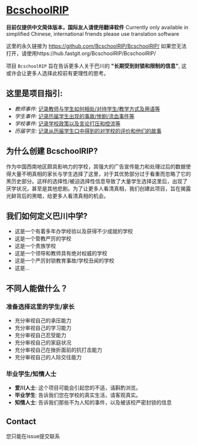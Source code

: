 [BcschoolRIP](https://BcschoolRIP.github.io)
=======
**目前仅提供中文简体版本，国际友人请使用翻译软件**
Currently only available in simplified Chinese, international friends please use translation software

这里的永久链接为 https://github.com/BcschoolRIP/BcschoolRIP/
如果您无法打开，请使用https://hub.fastgit.org/BcschoolRIP/BcschoolRIP/

项目 `BcschoolRIP` 旨在告诉更多人关于巴川的 **"长期受到封锁和限制的信息"**, 这或许会让更多人选择此校前有更理性的思考。


这里是项目指引:
---
* *教师事件:* [记录教师与学生如何相处/对待学生/教学方式及用语等](https://github.com/BcschoolRIP/BcschoolRIP/teacher)
* *学生事件:*  [记录历届学生出现的事故/惨剧/流血事件等](https://github.com/BcschoolRIP/BcschoolRIP/student)
* *学校事件:* [记录学校政策以及言论打压和控流等](https://github.com/BcschoolRIP/BcschoolRIP/school)
* *历届学生:* [记录从历届学生口中得到的对学校的评价和他们的故事](https://github.com/BcschoolRIP/BcschoolRIP/senior)



为什么创建 BcschoolRIP?
---

作为中国西南地区颇具影响力的学校，其强大的广告宣传能力和处理过后的数据使得大量不明真相的家长与学生选择了这里，对于其优势部分过于看重而忽略了它的黑历史部分。这样的选择性/被迫选择性信息导致了大量学生选择这里后，出现了厌学状况，甚至是其他悲剧。为了让更多人看清真相，我们创建此项目，旨在揭露光鲜背后的黑暗，给更多人看清真相的机会。


我们如何定义巴川中学?
---

- 这是一个有着多年办学经验以及获得不少成就的学校
- 这是一个管教严厉的学校
- 这是一个贵族学校
- 这是一个领导和教师具有绝对权威的学校
- 这是一个严厉封锁教育事故/学校丑闻的学校
- 这是...


不同人能做什么？
---

### 准备选择这里的学生/家长
- 充分审视自己的承压能力
- 充分审视自己的学习能力
- 充分审视自己忍受能力
- 充分审视自己的家庭状况
- 充分审视自己在挫折面前的抗打击能力
- 充分审视自己的人际交往能力


### 毕业学生/知情人士
- **爱川人士**: 这个项目可能会引起您的不适，请斟酌浏览。
- **毕业学生**: 告诉我们您在学校的真实生活，请客观真实。
- **知情人士**: 告诉我们那些不为人知的事件，以及被该校严密封锁的信息

 
Contact
---

您只能在issue提交联系
